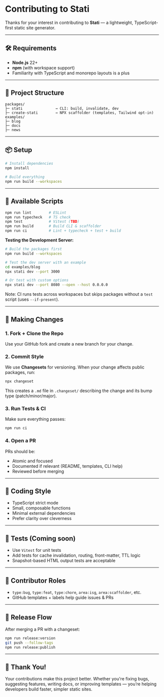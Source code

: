 # Contributing to Stati

Thanks for your interest in contributing to **Stati** — a lightweight, TypeScript-first static site generator.

---

## 🛠 Requirements

- **Node.js** 22+
- **npm** (with workspace support)
- Familiarity with TypeScript and monorepo layouts is a plus

---

## 🚧 Project Structure

```
packages/
├─ stati               → CLI: build, invalidate, dev
├─ create-stati        → NPX scaffolder (templates, Tailwind opt-in)
examples/
├─ blog
├─ docs
├─ news
```

---

## 📦 Setup

```bash
# Install dependencies
npm install

# Build everything
npm run build --workspaces
```

---

## 📜 Available Scripts

```bash
npm run lint        # ESLint
npm run typecheck   # TS check
npm test            # Vitest (TBD)
npm run build       # Build CLI & scaffolder
npm run ci          # Lint + typecheck + test + build
```

**Testing the Development Server:**

```bash
# Build the packages first
npm run build --workspaces

# Test the dev server with an example
cd examples/blog
npx stati dev --port 3000

# Or test with custom options
npx stati dev --port 8080 --open --host 0.0.0.0
```

Note: CI runs tests across workspaces but skips packages without a `test` script (uses `--if-present`).

---

## 🔄 Making Changes

### 1. Fork + Clone the Repo

Use your GitHub fork and create a new branch for your change.

### 2. Commit Style

We use **Changesets** for versioning. When your change affects public packages, run:

```bash
npx changeset
```

This creates a `.md` file in `.changeset/` describing the change and its bump type (patch/minor/major).

### 3. Run Tests & CI

Make sure everything passes:

```bash
npm run ci
```

### 4. Open a PR

PRs should be:

- Atomic and focused
- Documented if relevant (README, templates, CLI help)
- Reviewed before merging

---

## 🧹 Coding Style

- TypeScript strict mode
- Small, composable functions
- Minimal external dependencies
- Prefer clarity over cleverness

---

## 🧪 Tests (Coming soon)

- Use `Vitest` for unit tests
- Add tests for cache invalidation, routing, front-matter, TTL logic
- Snapshot-based HTML output tests are acceptable

---

## 🤝 Contributor Roles

- `type:bug`, `type:feat`, `type:chore`, `area:isg`, `area:scaffolder`, etc.
- GitHub templates + labels help guide issues & PRs

---

## 🏁 Release Flow

After merging a PR with a changeset:

```bash
npm run release:version
git push --follow-tags
npm run release:publish
```

---

## 🙏 Thank You!

Your contributions make this project better. Whether you're fixing bugs, suggesting features, writing docs, or improving templates — you’re helping developers build faster, simpler static sites.
